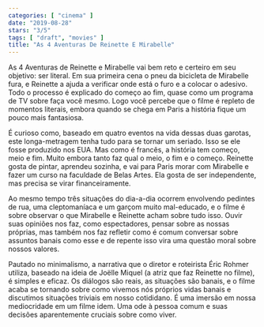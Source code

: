 ```yaml
---
categories: [ "cinema" ]
date: "2019-08-28"
stars: "3/5"
tags: [ "draft", "movies" ]
title: "As 4 Aventuras De Reinette E Mirabelle"
---
```

As 4 Aventuras de Reinette e Mirabelle vai bem reto e certeiro em
seu objetivo: ser literal. Em sua primeira cena o pneu da bicicleta
de Mirabelle fura, e Reinette a ajuda a verificar onde está o furo e
a colocar o adesivo. Todo o processo é explicado do começo ao fim,
quase como um programa de TV sobre faça você mesmo. Logo você percebe
que o filme é repleto de momentos literais, embora quando se chega em
Paris a história fique um pouco mais fantasiosa.

É curioso como, baseado em quatro eventos na vida dessas duas garotas,
este longa-metragem tenha tudo para se tornar um seriado. Isso se
ele fosse produzido nos EUA. Mas como é francês, a história tem
começo, meio e fim. Muito embora tanto faz qual o meio, o fim e o
começo. Reinette gosta de pintar, aprendeu sozinha, e vai para Paris
morar com Mirabelle e fazer um curso na faculdade de Belas Artes. Ela
gosta de ser independente, mas precisa se virar financeiramente.

Ao mesmo tempo três situações do dia-a-dia ocorrem envolvendo
pedintes de rua, uma cleptomaníaca e um garçom muito mal-educado,
e o filme é sobre observar o que Mirabelle e Reinette acham sobre tudo
isso. Ouvir suas opiniões nos faz, como espectadores, pensar sobre as
nossas próprias, mas também nos faz refletir como é comum conversar
sobre assuntos banais como esse e de repente isso vira uma questão
moral sobre nossos valores.

Pautado no minimalismo, a narrativa que o diretor e roteirista Éric
Rohmer utiliza, baseado na ideia de Joëlle Miquel (a atriz que faz
Reinette no filme), é simples e eficaz. Os diálogos são reais, as
situações são banais, e o filme acaba se tornando sobre como vivemos
nós próprios vidas banais e discutimos situações triviais em nosso
cotididano. É uma imersão em nossa mediocridade em um filme idem. Uma
ode à pessoa comum e suas decisões aparentemente cruciais sobre como
viver.
